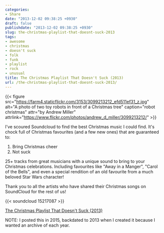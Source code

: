 ```yaml
---
categories:
- Share
date: "2013-12-02 09:38:25 +0930"
draft: false
publishdate: "2013-12-02 09:38:25 +0930"
slug: the-christmas-playlist-that-doesnt-suck-2013
tags:
- awesome
- christmas
- doesn't suck
- folk
- funk
- playlist
- rock
- unusual
title: The Christmas Playlist That Doesn't Suck (2013)
url: /the-christmas-playlist-that-doesnt-suck-2013/
---
```


{{< figure src="https://farm4.staticflickr.com/3153/3099213212_efd511ef31_z.jpg" alt="A photo of two toy robots in front of a Christmas tree" caption="robot christmas" attr="by Andrew Miller" attrlink="https://www.flickr.com/photos/andrew_d_miller/3099213212/" >}}

I've scoured Soundcloud to find the best Christmas music I could find. It's chock full of Christmas favourites (and a few new ones) that are guaranteed to:

1. Bring Christmas cheer
2. Not suck

25+ tracks from great musicians with a unique sound to bring to your Christmas celebrations. Including favourites like "Away in a Manger", "Carol of the Bells", and even a special rendition of an old favourite from a much beloved Star Wars character!

Thank you to all the artists who have shared their Christmas songs on SoundCloud for the rest of us!

{{< soundcloud 15217087 >}}

[The Christmas Playlist That Doesn't Suck (2013)](https://soundcloud.com/screenbeard/sets/christmas-playlist-2013)

NOTE: I posted this in 2015, backdated to 2013 when I created it because I wanted an archive of each year.
